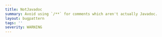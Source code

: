 ```yaml
---
title: NotJavadoc
summary: Avoid using `/**` for comments which aren't actually Javadoc.
layout: bugpattern
tags: ''
severity: WARNING
---
```


<!--
*** AUTO-GENERATED, DO NOT MODIFY ***
To make changes, edit the @BugPattern annotation or the explanation in docs/bugpattern.
-->



